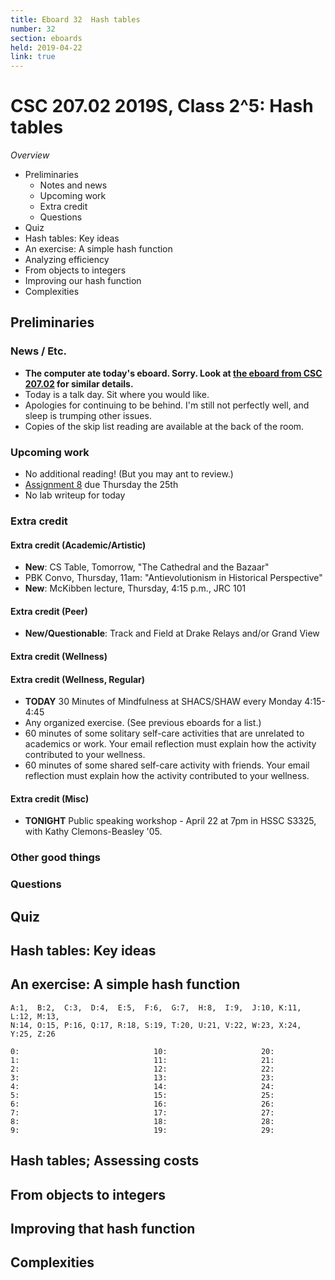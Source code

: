 ```yaml
---
title: Eboard 32  Hash tables
number: 32
section: eboards
held: 2019-04-22
link: true
---
```

CSC 207.02 2019S, Class 2^5:  Hash tables
=========================================

_Overview_

* Preliminaries
    * Notes and news
    * Upcoming work
    * Extra credit
    * Questions
* Quiz
* Hash tables: Key ideas
* An exercise: A simple hash function
* Analyzing efficiency
* From objects to integers
* Improving our hash function
* Complexities

Preliminaries
-------------

### News / Etc.

* **The computer ate today's eboard.  Sorry.  Look at [the eboard
  from CSC 207.02](../../02/eboards/eboard32) for similar details.**
* Today is a talk day.  Sit where you would like.
* Apologies for continuing to be behind.  I'm still not perfectly well,
  and sleep is trumping other issues.
* Copies of the skip list reading are available at the back of the room.

### Upcoming work

* No additional reading!   (But you may ant to review.)
* [Assignment 8](../assignments/assignment08) due Thursday the 25th
* No lab writeup for today

### Extra credit

#### Extra credit (Academic/Artistic)

* **New**: CS Table, Tomorrow, "The Cathedral and the Bazaar"
* PBK Convo, Thursday, 11am: "Antievolutionism in Historical Perspective"
* **New**: McKibben lecture, Thursday, 4:15 p.m., JRC 101

#### Extra credit (Peer)

* **New/Questionable**: Track and Field at Drake Relays and/or Grand View

#### Extra credit (Wellness)

#### Extra credit (Wellness, Regular)

* **TODAY** 30 Minutes of Mindfulness at SHACS/SHAW every Monday 4:15-4:45
* Any organized exercise.  (See previous eboards for a list.)
* 60 minutes of some solitary self-care activities that are unrelated to 
  academics or work.  Your email reflection must explain how
  the activity contributed to your wellness.
* 60 minutes of some shared self-care activity with friends.  Your email 
  reflection must explain how the activity contributed to your wellness.

#### Extra credit (Misc)

* **TONIGHT** Public speaking workshop - April 22 at 7pm in HSSC S3325, with
  Kathy Clemons-Beasley '05.

### Other good things

### Questions

Quiz
----

Hash tables: Key ideas
----------------------


An exercise: A simple hash function
-----------------------------------

```text
A:1,  B:2,  C:3,  D:4,  E:5,  F:6,  G:7,  H:8,  I:9,  J:10, K:11, L:12, M:13, 
N:14, O:15, P:16, Q:17, R:18, S:19, T:20, U:21, V:22, W:23, X:24, Y:25, Z:26

0:                              10:                     20:
1:                              11:                     21:
2:                              12:                     22:
3:                              13:                     23:
4:                              14:                     24:
5:                              15:                     25:
6:                              16:                     26:
7:                              17:                     27:
8:                              18:                     28:
9:                              19:                     29:
```

Hash tables; Assessing costs
----------------------------

From objects to integers
------------------------

Improving that hash function
----------------------------

Complexities
------------
